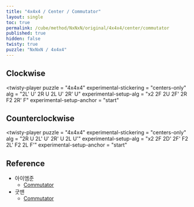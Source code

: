 ```yaml
---
title: "4x4x4 / Center / Commutator"
layout: single
toc: true
permalink: /cube/method/NxNxN/original/4x4x4/center/commutator
published: true
hidden: false
twisty: true
puzzle: "NxNxN / 4x4x4"
---
```

<span id="cube" puzzle="{{page.puzzle}}"></span>
<!-- <div id="test"></div> -->

<head>
  <base target="_blank">
</head>



## Clockwise

<twisty-player
  puzzle                    = "4x4x4"
  experimental-stickering   = "centers-only"
  alg                       = "2L' U' 2R U 2L U' 2R' U"
  experimental-setup-alg    = "x2 2F 2U 2F' 2R F2 2R' F"
  experimental-setup-anchor = "start"
></twisty-player>



## Counterclockwise

<twisty-player
  puzzle                    = "4x4x4"
  experimental-stickering   = "centers-only"
  alg                       = "2R U 2L' U' 2R' U 2L U'"
  experimental-setup-alg    = "x2 2F 2D' 2F' F2 2L' F2 2L F'"
  experimental-setup-anchor = "start"
></twisty-player>



## Reference

- 아이엠준
  - [Commutator](https://youtu.be/4ViuGBx14zg)
- 굿맨
  - [Commutator](https://youtu.be/HsUH_K_921w)
